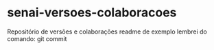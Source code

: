 # senai-versoes-colaboracoes
Repositório de versões e colaborações
readme de exemplo
lembrei do comando: git commit

